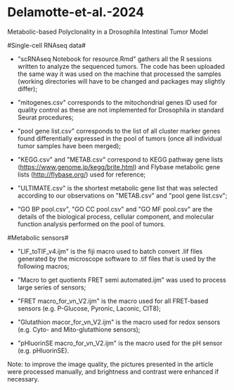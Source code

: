 # Delamotte-et-al.-2024
Metabolic-based Polyclonality in a Drosophila Intestinal Tumor Model

#Single-cell RNAseq data#

- "scRNAseq Notebook for resource.Rmd" gathers all the R sessions written to analyze the sequenced tumors. The code has been uploaded the same way it was used on the machine that processed the samples (working directories will have to be changed and packages may slightly differ);

- "mitogenes.csv" corresponds to the mitochondrial genes ID used for quality control as these are not implemented for Drosophila in standard Seurat procedures;

- "pool gene list.csv" corresponds to the list of all cluster marker genes found differentially expressed in the pool of tumors (once all individual tumor samples have been merged);

- "KEGG.csv" and "METAB.csv" correspond to KEGG pathway gene lists (https://www.genome.jp/kegg/brite.html) and Flybase metabolic gene lists (http://flybase.org/) used for reference;

- "ULTIMATE.csv" is the shortest metabolic gene list that was selected according to our observations on "METAB.csv" and "pool gene list.csv";

- "GO BP pool.csv", "GO CC pool.csv" and "GO MF pool.csv" are the details of the biological process, cellular component, and molecular function analysis performed on the pool of tumors.

#Metabolic sensors#

- "LIF_toTIF_v4.ijm" is the fiji macro used to batch convert .lif files generated by the microscope software to .tif files that is used by the following macros;

- "Macro to get quotients FRET semi automated.ijm" was used to process large series of sensors;

- "FRET macro_for_vn_V2.ijm" is the macro used for all FRET-based sensors (e.g. P-Glucose, Pyronic, Laconic, CIT8);

- "Glutathion macor_for_vn_V2.ijm" is the macro used for redox sensors (e.g. Cyto- and Mito-glutathione sensors);

- "pHluorinSE macro_for_vn_V2.ijm" is the macro used for the pH sensor (e.g. pHluorinSE).

Note: to improve the image quality, the pictures presented in the article were processed manually, and brightness and contrast were enhanced if necessary.
